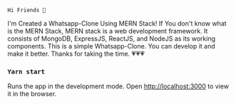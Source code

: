``Hi Friends 👋``

I'm Created a Whatsapp-Clone Using MERN Stack!
If You don't know what is the MERN Stack,
MERN stack is a web development framework. It consists of MongoDB, ExpressJS, ReactJS, and NodeJS as its working components.
This is a simple Whatsapp-Clone. You can develop it and make it better.
Thanks for taking the time. 💗💗💗

### `Yarn start`

Runs the app in the development mode.
Open [http://localhost:3000](http://localhost:3000) to view it in the browser.
